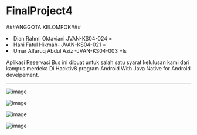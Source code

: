 # FinalProject4
###ANGGOTA KELOMPOK###<br>
<li>Dian Rahmi Oktaviani JVAN-KS04-024 = <br>
<li>Hani Fatul Hikmah- JVAN-KS04-021 = <br>
<li>Umar Alfaruq Abdul Aziz -JVAN-KS04-003 =ls<br>

Aplikasi Reservasi Bus ini dibuat  untuk salah satu syarat kelulusan kami dari kampus merdeka Di Hacktiv8 program Android With Java Native for Android develpement.<br><hr>

![image](https://github.com/Mars0819/FinalProject4/assets/115476112/a7cc2bd8-1cfb-4ccd-adb2-003841e4435b)


![image](https://github.com/Mars0819/FinalProject4/assets/115476112/4901ef7c-9fb4-4714-8911-a420bf4ea6e1)


 ![image](https://github.com/Mars0819/FinalProject4/assets/115476112/2b22624f-2c4c-4bab-bed6-0005ccf0bc37)


![image](https://github.com/Mars0819/FinalProject4/assets/115476112/73dd884d-9590-4548-be42-6bc9ff4e8778)


